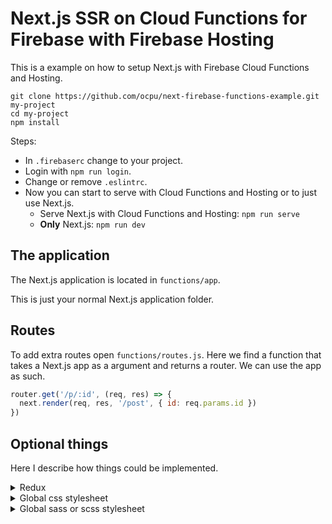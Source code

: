 # Next.js SSR on Cloud Functions for Firebase with Firebase Hosting

This is a example on how to setup Next.js with Firebase Cloud Functions and Hosting.

```
git clone https://github.com/ocpu/next-firebase-functions-example.git my-project
cd my-project
npm install
```

Steps:
- In `.firebaserc` change to your project.
- Login with `npm run login`.
- Change or remove `.eslintrc`.
- Now you can start to serve with Cloud Functions and Hosting or to just use Next.js.
  - Serve Next.js with Cloud Functions and Hosting: `npm run serve`
  - __Only__ Next.js: `npm run dev`

## The application

The Next.js application is located in `functions/app`.

This is just your normal Next.js application folder.

## Routes

To add extra routes open `functions/routes.js`. Here we find a function that takes a Next.js app as
a argument and returns a router. We can use the app as such.
```js
router.get('/p/:id', (req, res) => {
  next.render(req, res, '/post', { id: req.params.id })
})
```

## Optional things

Here I describe how things could be implemented.

<details><summary>Redux</summary>

Modules: `redux react-redux redux-thunk`

Files:
<details><summary><code>functions/app/components/layout.js</code></summary>

```jsx
// Other imports

import { configureStore } from '../data/store'
import { Provider, connect } from 'react-redux'

/**
 * Display a element and optionaly connected to the redux store.
 * 
 * @example
 * // Without redux
 * <Component page={props => <div>Hello, world!</div>}/>
 * 
 * @example
 * // With redux
 * <Component
 *   redux={{
 *     state: state => ({}),
 *     dispatch: dispatch => ({})
 *   }}
 *   page={propsWithReduxProps => <div>Hello, world!</div>}
 * />
 * 
 * @param {Object} props The page props
 * @param {(JSX.Element|((props: Object) => JSX.Element))} props.page The element to display.
 * @param {Object} [props.redux] 
 * @param {((state: Object) => Object)} props.redux.state The function that maps from redux state to props.
 * @param {((state: Object) => Object)} props.redux.dispatch The function that maps from redux dispatch to props.
 * @returns {JSX.Element} The resulting page
 */
export const Page = props => {
  const { page: Page, redux, children, ...rest } = props
  return redux && redux.state && redux.dispatch ? (
    <Provider>
      {(() => {
        const Page = connect(redux.state, redux.dispatch)(Page)
        return <Page {...rest}>{children}</Page>
      })()}
    </Provider>
  ) : (<Page {...rest}>{children}</Page>)
}

export const Layout = props => {
  return (
    <div>
      <p>Some content then the page</p>
      {props.children}
      <p>Some more content</p>

    </div>
  )
}

```
</details>

<details><summary><code>functions/app/data/store.js</code></summary>

```js
import { combineReducers, createStore, applyMiddleware, combine } from 'redux'
import thunk from 'redux-thunk'
import * as reducers from './reducers'

export const configureStore = (initialState={}) => {
  const composeEnhancers = typeof window !== 'undefined' && window.__REDUX_DEVTOOLS_EXTENSION_COMPOSE__ || compose

  const store = createStore(combineReducers(reducers), initialState, composeEnhancers(
    applyMiddleware(thunk)
  ))

  if (module.hot) {
    module.hot.accept('./reducers', () => {
      store.replaceReducer(combineReducers(require('./reducers')))
    })
  }

  return store
}
```
</details>
<details><summary><code>functions/app/data/reducers.js</code></summary>

```js
export const flow = (state={}, action) => {
  switch (action.type) {
    default:
      return state
  }
}
```
</details>
</details>

<details><summary>Global css stylesheet</summary>

Modules: `autoprefixer babel-plugin-module-resolver babel-plugin-wrap-in-js postcss-easy-import postcss-loader raw-loader`

Optional modules: `normalize.css`

Files:
<details><summary><code>functions/app/.babelrc</code></summary>

```json
{
  "plugins": [
    [
      "module-resolver", {
        "root": ["."],
        "alias": {
          "styles": "./styles"
        },
        "cwd": "babelrc"
    }],
    [
      "wrap-in-js",
      {
        "extensions": ["css$"]
      }
    ]
  ],
  "presets": [
    "next/babel"
  ],
  "ignore": []
}
```
</details>
<details><summary><code>functions/app/next.config.js</code></summary>

```js
module.exports = {
  webpack: (config, { dev }) => {
    config.module.rules.push(
      {
        test: /\.css/,
        loader: 'emit-file-loader',
        options: {
          name: 'dist/[path][name].[ext]'
        }
      },
      {
        test: /\.css$/,
        use: ['babel-loader', 'raw-loader', 'postcss-loader']
      }
    )
    return config
  }
}
```
</details>
<details><summary><code>functions/app/postcss.config.js</code></summary>

```js
module.exports = {
  plugins: [
    require('postcss-easy-import')({prefix: '_'}),
    require('autoprefixer')({ /* ...options */ })
  ]
}
```
</details>

Now you can use css in your project.
To import your the styles into the page, do the following.
```js
import stylesheet from 'path/to/styles_dir/stylesheet'

const styles = <style dangerouslySetInnerHTML={{ __html: stylesheet }} />
```
</details>
<details><summary>Global sass or scss stylesheet</summary>

Modules: `autoprefixer babel-plugin-module-resolver babel-plugin-wrap-in-js glob node-sass postcss-easy-import postcss-loader raw-loader sass-loader`

Optional modules: `normalize.css`

Files:
<details><summary><code>functions/app/.babelrc</code></summary>

```json
{
  "plugins": [
    [
      "module-resolver", {
        "root": ["."],
        "alias": {
          "styles": "./styles"
        },
        "cwd": "babelrc"
    }],
    [
      "wrap-in-js",
      {
        "extensions": ["css$", "scss$", "sass$"]
      }
    ]
  ],
  "presets": [
    "next/babel"
  ],
  "ignore": []
}
```
</details>
<details><summary><code>functions/app/next.config.js</code></summary>

```js
const path = require('path')
const glob = require('glob')

module.exports = {
  webpack: (config, { dev }) => {
    config.module.rules.push(
      {
        test: /\.(css|scss|sass)/,
        loader: 'emit-file-loader',
        options: {
          name: 'dist/[path][name].[ext]'
        }
      }
    ,
      {
        test: /\.css$/,
        use: ['babel-loader', 'raw-loader', 'postcss-loader']
      }
    ,
      {
        test: /\.s(a|c)ss$/,
        use: ['babel-loader', 'raw-loader', 'postcss-loader',
          { loader: 'sass-loader',
            options: {
              includePaths: ['styles', 'node_modules']
                .map((d) => path.join(__dirname, d))
                .map((g) => glob.sync(g))
                .reduce((a, c) => a.concat(c), [])
            }
          }
        ]
      }
    )
    return config
  }
}
```
</details>
<details><summary><code>functions/app/postcss.config.js</code></summary>

```js
module.exports = {
  plugins: [
    require('postcss-easy-import')({prefix: '_'}),
    require('autoprefixer')({ /* ...options */ })
  ]
}
```
</details>

Now you can use sass and scss in your project.
To import your the styles into the page, do the following.
```js
import stylesheet from 'path/to/styles_dir/stylesheet'

const styles = <style dangerouslySetInnerHTML={{ __html: stylesheet }} />
```
</details>
